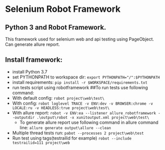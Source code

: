 # Selenium Robot Framework
## Python 3 and Robot Framework.
This framework used for selenium web and api testing using PageObject. Can generate allure report.
## Install framework:
- install Python 3.7
- set PYTHONPATH to workspace dir: `export PYTHONPATH="/":$PYTHONPATH`
- install requirements: `pip install -r $WORKSPACE/requirements.txt`
- run tests script using robotframework
##To run tests use following command:
- With default config:
`robot project\web\test\`
- With config:
`robot loglevel TRACE -v ENV:dev -v BROWSER:chrome -v LOCALE:ru -v HEADLESS:true project\web\test\`
- With allure report:
`robot -v ENV:ea --listener allure_robotframework --outputdir .\output\robot -x xunitoutput.xml project\web\test\`
  - To generate allure report use following command in allure command line:
`allure generate output\allure --clean`
- Multiple thread tests run:
`pabot --processes 2 project\web\test`
- Run test using tags(testrailid for example)
`robot --include testrailid=111 project\web`
